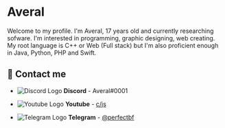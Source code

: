 # Averal

Welcome to my profile. I'm Averal, 17 years old and currently researching sofware. I'm interested in programming, graphic designing, web creating. My root language is C++ or Web (Full stack) but I'm also proficient enough in Java, Python, PHP and Swift.

## 💬 Contact me

- ![Discord Logo](https://i.imgur.com/002xgns.png) __Discord__ - Averal#0001

- ![Youtube Logo](https://www.youtube.com/favicon.ico) __Youtube__ - [c/js](https://www.youtube.com/channel/UCwUoCowNq7UZCYd5dajgqMQ)

- ![Telegram Logo](https://i.imgur.com/hFbpcOj.png) __Telegram__ - [@perfectbf](https://t.me/perfectbf)
